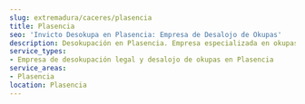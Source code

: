 ```yaml
---
slug: extremadura/caceres/plasencia
title: Plasencia
seo: 'Invicto Desokupa en Plasencia: Empresa de Desalojo de Okupas'
description: Desokupación en Plasencia. Empresa especializada en okupas. Mediación legal y desalojo express. Presupuesto gratuito.
service_types:
- Empresa de desokupación legal y desalojo de okupas en Plasencia
service_areas:
- Plasencia
location: Plasencia
---
```

